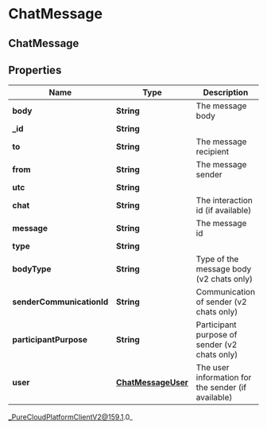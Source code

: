 # ChatMessage

## ChatMessage

## Properties

|Name | Type | Description | Notes|
|------------ | ------------- | ------------- | -------------|
| **body** | **String** | The message body | [optional] |
| **_id** | **String** |  | [optional] |
| **to** | **String** | The message recipient | [optional] |
| **from** | **String** | The message sender | [optional] |
| **utc** | **String** |  | [optional] |
| **chat** | **String** | The interaction id (if available) | [optional] |
| **message** | **String** | The message id | [optional] |
| **type** | **String** |  | [optional] |
| **bodyType** | **String** | Type of the message body (v2 chats only) | [optional] |
| **senderCommunicationId** | **String** | Communication of sender (v2 chats only) | [optional] |
| **participantPurpose** | **String** | Participant purpose of sender (v2 chats only) | [optional] |
| **user** | [**ChatMessageUser**](ChatMessageUser) | The user information for the sender (if available) | [optional] |



_PureCloudPlatformClientV2@159.1.0_
